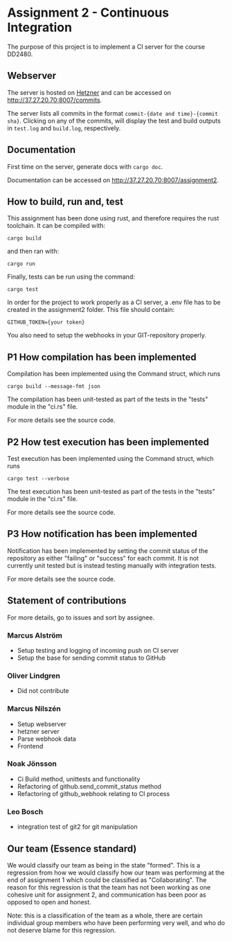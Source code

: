 # Assignment 2 - Continuous Integration
The purpose of this project is to implement a CI server for the course DD2480.

## Webserver
The server is hosted on [Hetzner](https://www.hetzner.com/) and can be accessed on http://37.27.20.70:8007/commits.

The server lists all commits in the format `commit-{date and time}-{commit sha}`. Clicking on any of the commits, will display the test and build outputs in `test.log` and `build.log`, respectively.

## Documentation
First time on the server, generate docs with `cargo doc`.

Documentation can be accessed on http://37.27.20.70:8007/assignment2.

## How to build, run and, test
This assignment has been done using rust, and therefore requires the rust toolchain. It can be compiled with:

```
cargo build
```

and then ran with:

```
cargo run
```

Finally, tests can be run using the command:

```
cargo test
```

In order for the project to work properly as a CI server, a .env file has to be created in the assignment2 folder. This file should contain:
```
GITHUB_TOKEN={your token}
```
You also need to setup the webhooks in your GIT-repository properly.

## P1 How compilation has been implemented
Compilation has been implemented using the Command struct, which runs 
```
cargo build --message-fmt json
```


The compilation has been unit-tested as part of the tests in the "tests" module in the "ci.rs" file.

For more details see the source code.

## P2 How test execution has been implemented
Test execution has been implemented using the Command struct, which runs
```
cargo test --verbose
```

The test execution has been unit-tested as part of the tests in the "tests" module in the "ci.rs" file.

For more details see the source code.

## P3 How notification has been implemented
Notification has been implemented by setting the commit status of the repository as either "failing" or "success" for each commit. It is not currently unit tested but is instead testing manually with integration tests.

For more details see the source code.


## Statement of contributions
For more details, go to issues and sort by assignee.

### Marcus Alström
* Setup testing and logging of incoming push on CI server
* Setup the base for sending commit status to GitHub

### Oliver Lindgren
* Did not contribute

### Marcus Nilszén
* Setup webserver
* hetzner server
* Parse webhook data
* Frontend

### Noak Jönsson
* Ci Build method, unittests and functionality
* Refactoring of github.send_commit_status method
* Refactoring of github_webhook relating to CI process

### Leo Bosch
* integration test of git2 for git manipulation

## Our team (Essence standard)
We would classify our team as being in the state "formed". This is a regression from how we would classify how our team was performing at the end of assignment 1 which could be classified as "Collaborating". The reason for this regression is that the team has not been working as one cohesive unit for assignment 2, and communication has been poor as opposed to open and honest.

Note: this is a classification of the team as a whole, there are certain individual group members who have been performing very well, and who do not deserve blame for this regression.
